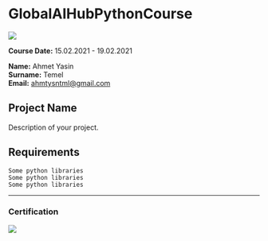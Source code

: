 # GlobalAIHubPythonCourse
![](img/logo.png)

**Course Date:** 15.02.2021 - 19.02.2021

**Name:** Ahmet Yasin   
**Surname:** Temel  
**Email:** ahmtysntml@gmail.com  


## Project Name
Description of your project.

## Requirements
```
Some python libraries
Some python libraries
Some python libraries
```
---

### Certification
![](img/certificate_ex.png)

